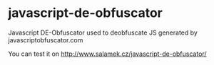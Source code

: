 # javascript-de-obfuscator
Javascript DE-Obfuscator used to deobfuscate JS generated by javascriptobfuscator.com

You can test it on http://www.salamek.cz/javascript-de-obfuscator/
